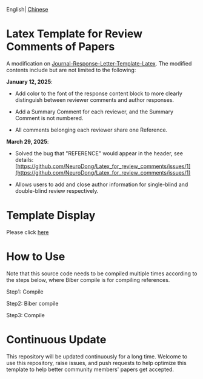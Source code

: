 English| [Chinese](https://github.com/NeuroDong/Latex_for_review_comments/blob/main/chinese_doc.md)

# Latex Template for Review Comments of Papers
A modification on [Journal-Response-Letter-Template-Latex](https://github.com/shellywhen/Journal-Response-Letter-Template-Latex). The modified contents include but are not limited to the following:

**January 12, 2025**:

- Add color to the font of the response content block to more clearly distinguish between reviewer comments and author responses.

- Add a Summary Comment for each reviewer, and the Summary Comment is not numbered.

- All comments belonging each reviewer share one Reference.

**March 29, 2025**:

- Solved the bug that "REFERENCE" would appear in the header, see details: [https://github.com/NeuroDong/Latex_for_review_comments/issues/1](https://github.com/NeuroDong/Latex_for_review_comments/issues/1)

- Allows users to add and close author information for single-blind and double-blind review respectively.

# Template Display
Please click [here](https://www.xiaohongshu.com/explore/67878da400000000160205ba?xsec_token=CBwBDXAJ19ZK-vQ9VOViaRuH_df4ArOxeqJ2a7ttAhU-U=&xsec_source=app_share)

# How to Use
Note that this source code needs to be compiled multiple times according to the steps below, where Biber compile is for compiling references.

Step1: Compile

Step2: Biber compile

Step3: Compile

# Continuous Update
This repository will be updated continuously for a long time. Welcome to use this repository, raise issues, and push requests to help optimize this template to help better community members' papers get accepted.
